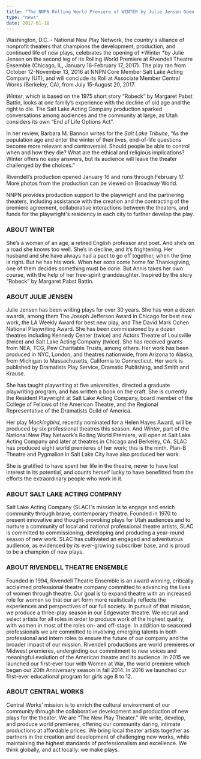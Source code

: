 ```yaml
---
title: "The NNPN Rolling World Premiere of WINTER by Julie Jensen Open's at Chicago's Rivendell Theatre Ensemble"
type: "news"
date: 2017-01-18
---
```


<span class="lead-in">Washington, D.C. - National New Play Network, the country's alliance of nonprofit theaters that champions the development, production, and continued life of new plays, celebrates the opening of *Winter *by Julie Jensen on the second leg of its Rolling World Premiere at Rivendell Theatre Ensemble (Chicago, IL, January 16-February 17, 2017). The play ran from October 12-November 13, 2016 at NNPN Core Member Salt Lake Acting Company (UT), and will conclude its Roll at Associate Member Central Works (Berkeley, CA), from July 15-August 20, 2017.</span>

*Winter*, which is based on the 1975 short story “Robeck” by Margaret Pabst Battin, looks at one family’s experience with the decline of old age and the right to die. The Salt Lake Acting Company production sparked conversations among audiences and the community at large, as Utah considers its own “End of Life Options Act”.

In her review, Barbara M. Bannon writes for the *Salt Lake Tribune*, “As the population age and enter the winter of their lives, end-of-life questions become more relevant and controversial. Should people be able to control when and how they die? What are the ethical and religious implications? Winter offers no easy answers, but its audience will leave the theater challenged by the choices.”

Rivendell’s production opened January 16 and runs through February 17. More photos from the production can be viewed on Broadway World.

NNPN provides production support to the playwright and the partnering theaters, including assistance with the creation and the contracting of the premiere agreement, collaborative interactions between the theaters, and funds for the playwright's residency in each city to further develop the play.

<h3>ABOUT WINTER</h3>
She’s a woman of an age, a retired English professor and poet. And she’s on a road she knows too well. She’s in decline, and it’s frightening. Her husband and she have always had a pact to go off together, when the time is right. But he has his work. When her sons come home for Thanksgiving, one of them decides something must be done. But Annis takes her own course, with the help of her free-spirit granddaughter. Inspired by the story “Robeck” by Margaret Pabst Battin.

<h3>ABOUT JULIE JENSEN</h3>
Julie Jensen has been writing plays for over 30 years. She has won a dozen awards, among them The Joseph Jefferson Award in Chicago for best new work, the LA Weekly Award for best new play, and The David Mark Cohen National Playwriting Award. She has been commissioned by a dozen theatres including Kennedy Center (twice) and Actors Theatre of Louisville (twice) and Salt Lake Acting Company (twice). She has received grants from NEA, TCG, Pew Charitable Trusts, among others. Her work has been produced in NYC, London, and theatres nationwide, from Arizona to Alaska, from Michigan to Massachusetts, California to Connecticut. Her work is published by Dramatists Play Service, Dramatic Publishing, and Smith and Krause.

She has taught playwriting at five universities, directed a graduate playwriting program, and has written a book on the craft. She is currently the Resident Playwright at Salt Lake Acting Company, board member of the College of Fellows of the American Theatre, and the Regional Representative of the Dramatists Guild of America.

Her play *Mockingbird*, recently nominated for a Helen Hayes Award, will be produced by six professional theatres this season. And *Winter*, part of the National New Play Network’s Rolling World Premiere, will open at Salt Lake Acting Company and later at theatres in Chicago and Berkeley, CA. SLAC has produced eight world premieres of her work; this is the ninth. Plan-B Theatre and Pygmalion in Salt Lake City have also produced her work.

She is gratified to have spent her life in the theatre, never to have lost interest in its potential, and counts herself lucky to have benefitted from the efforts the extraordinary people who work in it.

<h3>ABOUT SALT LAKE ACTING COMPANY</h3>
Salt Lake Acting Company (SLAC)'s mission is to engage and enrich community through brave, contemporary theatre. Founded in 1970 to present innovative and thought-provoking plays for Utah audiences and to nurture a community of local and national professional theatre artists, SLAC is committed to commissioning, developing and producing a year-round season of new work. SLAC has cultivated an engaged and adventurous audience, as evidenced by its ever-growing subscriber base, and is proud to be a champion of new plays.

<h3>ABOUT RIVENDELL THEATRE ENSEMBLE</h3>
Founded in 1994, Rivendell Theatre Ensemble is an award winning, critically acclaimed professional theatre company committed to advancing the lives of women through theatre. Our goal is to expand theatre with an increased role for women so that our art form more realistically reflects the experiences and perspectives of our full society. In pursuit of that mission, we produce a three-play season in our Edgewater theatre. We recruit and select artists for all roles in order to produce work of the highest quality, with women in most of the roles on- and off-stage. In addition to seasoned professionals we are committed to involving emerging talents in both professional and intern roles to ensure the future of our company and the broader impact of our mission. Rivendell productions are world premieres or Midwest premieres, undergirding our commitment to new voices and meaningful evolution of the American theatre and its audience. In 2015 we launched our first-ever tour with Women at War, the world premiere which began our 20th Anniversary season in fall 2014. In 2016 we launched our first-ever educational program for girls age 8 to 12.

<h3>ABOUT CENTRAL WORKS</h3>
Central Works’ mission is to enrich the cultural environment of our community through the collaborative development and production of new plays for the theater. We are “The New Play Theater.” We write, develop, and produce world premieres, offering our community daring, intimate productions at affordable prices. We bring local theater artists together as partners in the creation and development of challenging new works, while maintaining the highest standards of professionalism and excellence. We think globally, and act locally: we make plays.

